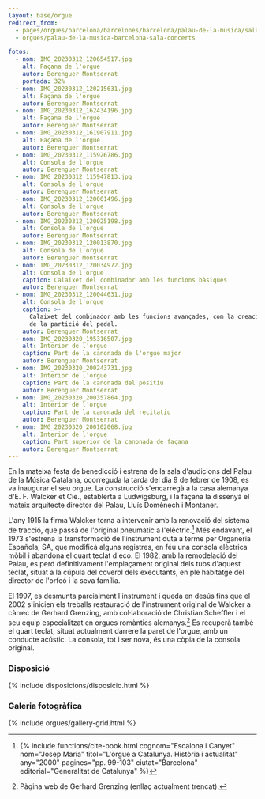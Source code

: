 ```yaml
---
layout: base/orgue
redirect_from:
  - pages/orgues/barcelona/barcelones/barcelona/palau-de-la-musica/sala-concerts
  - orgues/palau-de-la-musica-barcelona-sala-concerts

fotos:
  - nom: IMG_20230312_120654517.jpg
    alt: Façana de l'orgue
    autor: Berenguer Montserrat
    portada: 32%
  - nom: IMG_20230312_120215631.jpg
    alt: Façana de l'orgue
    autor: Berenguer Montserrat
  - nom: IMG_20230312_162434196.jpg
    alt: Façana de l'orgue
    autor: Berenguer Montserrat
  - nom: IMG_20230312_161907911.jpg
    alt: Façana de l'orgue
    autor: Berenguer Montserrat
  - nom: IMG_20230312_115926786.jpg
    alt: Consola de l'orgue
    autor: Berenguer Montserrat
  - nom: IMG_20230312_115947813.jpg
    alt: Consola de l'orgue
    autor: Berenguer Montserrat
  - nom: IMG_20230312_120001496.jpg
    alt: Consola de l'orgue
    autor: Berenguer Montserrat
  - nom: IMG_20230312_120025198.jpg
    alt: Consola de l'orgue
    autor: Berenguer Montserrat
  - nom: IMG_20230312_120013870.jpg
    alt: Consola de l'orgue
    autor: Berenguer Montserrat
  - nom: IMG_20230312_120034972.jpg
    alt: Consola de l'orgue
    caption: Calaixet del combinador amb les funcions bàsiques
    autor: Berenguer Montserrat
  - nom: IMG_20230312_120044631.jpg
    alt: Consola de l'orgue
    caption: >-
      Calaixet del combinador amb les funcions avançades, com la creació dels acoblaments lliures i la configuració 
      de la partició del pedal.
    autor: Berenguer Montserrat
  - nom: IMG_20230320_195316507.jpg
    alt: Interior de l'orgue
    caption: Part de la canonada de l'orgue major
    autor: Berenguer Montserrat
  - nom: IMG_20230320_200243731.jpg
    alt: Interior de l'orgue
    caption: Part de la canonada del positiu
    autor: Berenguer Montserrat
  - nom: IMG_20230320_200357864.jpg
    alt: Interior de l'orgue
    caption: Part de la canonada del recitatiu
    autor: Berenguer Montserrat
  - nom: IMG_20230320_200102068.jpg
    alt: Interior de l'orgue
    caption: Part superior de la canonada de façana
    autor: Berenguer Montserrat
---
```


En la mateixa festa de benedicció i estrena de la sala d'audicions del Palau de la Música Catalana,
ocorreguda la tarda del dia 9 de febrer de 1908, es va inaugurar el seu orgue. La construcció
s'encarregà a la casa alemanya d'E. F. Walcker et Cie., establerta a Ludwigsburg, i la façana la
dissenyà el mateix arquitecte director del Palau, Lluís Domènech i Montaner.

L'any 1915 la firma Walcker torna a intervenir amb la renovació del sistema de tracció, que passà de l'original pneumàtic
a l'elèctric.[^1] Més endavant, el 1973 s'estrena la transformació de l'instrument duta a terme per Organería Española, SA, que
modificà alguns registres, en féu una consola elèctrica mòbil i abandona el quart teclat d'eco. El
1982, amb la remodelació del Palau, es perd definitivament l'emplaçament original dels tubs d'aquest
teclat, situat a la cúpula del coverol dels executants, en ple habitatge del director de l'orfeó i la seva família.

El 1997, es desmunta parcialment l'instrument i queda en desús fins que el 2002 s'inicien els treballs restauració
de l'instrument original de Walcker a càrrec de Gerhard Grenzing, amb col·laboració de Christian Scheffler i el seu
equip especialitzat en orgues romàntics alemanys.[^2] Es recuperà també el quart teclat, situat actualment darrere la paret de l'orgue,
amb un conducte acústic. La consola, tot i ser nova, és una còpia de la consola original.

[^1]: {% include functions/cite-book.html cognom="Escalona i Canyet" nom="Josep Maria" titol="L'orgue a Catalunya. Història i actualitat" any="2000" pagines="pp. 99-103" ciutat="Barcelona" editorial="Generalitat de Catalunya" %}
[^2]: Pàgina web de Gerhard Grenzing (enllaç actualment trencat).

### Disposició

{% include disposicions/disposicio.html %}

### Galeria fotogràfica

{% include orgues/gallery-grid.html %}
